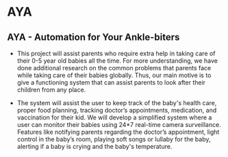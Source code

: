 # AYA
## AYA - Automation for Your Ankle-biters

* This project will assist parents who require extra help in taking care of their 0-5 year old babies all the time. For more understanding, we have done additional research on the common problems that parents face while taking care of their babies globally. Thus, our main motive is to give a functioning system that can assist parents to look after their children from any place.

* The system will assist the user to keep track of the baby's health care, proper food planning, tracking doctor’s appointments, medication, and vaccination for their kid. We will develop a simplified system where a user can monitor their babies using 24*7 real-time camera surveillance. Features like notifying parents regarding the doctor’s appointment, light control in the baby’s room, playing soft songs or lullaby for the baby, alerting if a baby is crying and the baby's temperature.


